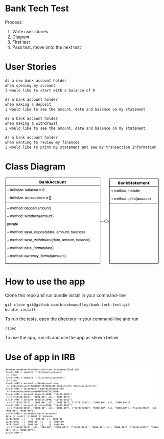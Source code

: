 # Bank Tech Test

Process:

1.  Write user stories
2.  Diagram
3.  First test
4.  Pass test, move onto the next test

# User Stories

```
As a new bank account holder
when opening my account
I would like to start with a balance of 0
```

```
As a bank account holder
when making a deposit
I would like to see the amount, date and balance on my statement
```

```
As a bank account holder
when making a withdrawal
I would like to see the amount, date and balance on my statement
```

```
As a bank account holder
when wanting to review my finances
I would like to print my statement and see my transaction information
```

# Class Diagram

![irb](https://github.com/brookewoolley/bank-tech-test/blob/master/classDiagram.png)

# How to use the app

Clone this repo and run bundle install in your command-line
```
git clone git@github.com:brookewoolley/bank-tech-test.git
bundle install
```

To run the tests, open the directory in your command-line and run
```
rspec
```
To use the app, run irb and use the app as shown below

# Use of app in IRB

![irb](https://github.com/brookewoolley/bank-tech-test/blob/master/banktestirb.png)
